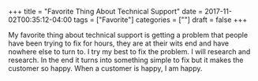 +++
title = "Favorite Thing About Technical Support"
date = 2017-11-02T00:35:12-04:00
tags = ["Favorite"]
categories = [""]
draft = false
+++

My favorite thing about technical support is getting a problem that people have been trying to 
fix for hours, they are at their wits end and have nowhere else to turn to. I try my best to fix
the problem. I will research and research. In the end it turns into something simple to fix
but it makes the customer so happy. When a customer is happy, I am happy.